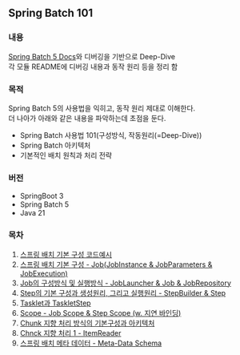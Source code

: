 ## Spring Batch 101

### 내용
[Spring Batch 5 Docs](https://docs.spring.io/spring-batch/reference)와 디버깅을 기반으로 Deep-Dive   
각 모듈 README에 디버깅 내용과 동작 원리 등을 정리 함   


### 목적
Spring Batch 5의 사용법을 익히고, 동작 원리 제대로 이해한다.    
더 나아가 아래와 같은 내용을 파악하는데 초점을 둔다.  
- Spring Batch 사용법 101(구성방식, 작동원리(=Deep-Dive))
- Spring Batch 아키텍처
- 기본적인 배치 원칙과 처리 전략


### 버전
- SpringBoot 3
- Spring Batch 5
- Java 21

### 목차
1. [스프링 배치 기본 구성 코드예시](batch1)
2. [스프링 배치 기본 구성 - Job(JobInstance & JobParameters & JobExecution)](batch2)
3. [Job의 구성방식 및 실행방식 - JobLauncher & Job & JobRepository](batch3)
4. [Step의 기본 구성과 생성원리, 그리고 실행원리 - StepBuilder & Step](batch4)
5. [Tasklet과 TaskletStep](batch5)
7. [Scope - Job Scope & Step Scope (w. 지연 바인딩)](batch7)
8. [Chunk 지향 처리 방식의 기본구성과 아키텍처](batch8)
9. [Chnck 지향 처리 1 - ItemReader](batch9)
10. [스프링 배치 메타 데이터 - Meta-Data Schema](batch10)
